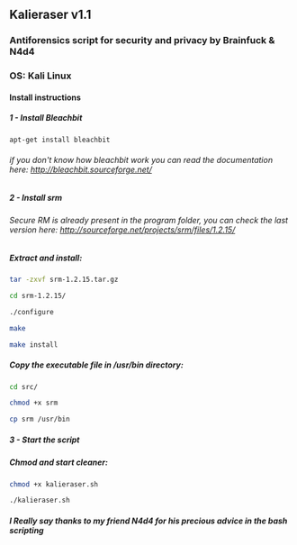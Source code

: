 ## Kalieraser v1.1  

### Antiforensics script for security and privacy by Brainfuck & N4d4

### OS: Kali Linux 




#### Install instructions


##### 1 - Install Bleachbit
```bash
apt-get install bleachbit 
```
###### if you don't know how bleachbit work you can read the documentation here: http://bleachbit.sourceforge.net/




##### 2 - Install srm 

###### Secure RM is already present in the program folder, you can check the last version here: http://sourceforge.net/projects/srm/files/1.2.15/

##### Extract and install: 
```bash
tar -zxvf srm-1.2.15.tar.gz

cd srm-1.2.15/

./configure

make

make install
```

##### Copy the executable file in /usr/bin directory:
```bash
cd src/

chmod +x srm

cp srm /usr/bin
```

##### 3 - Start the script  

##### Chmod and start cleaner:
```bash
chmod +x kalieraser.sh

./kalieraser.sh 
```

##### I Really say thanks to my friend N4d4 for his precious advice in the bash scripting 
